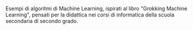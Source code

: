 Esempi di algoritmi di Machine Learning, ispirati al libro "Grokking Machine Learning", pensati per la didattica nei corsi di informatica della scuola secondaria di secondo grado.
